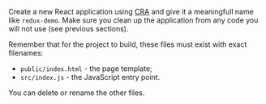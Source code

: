 Create a new React application using [CRA](https://create-react-app.dev/) and give it a meaningfull name like
`redux-demo`. Make sure you clean up the application from any code you will not use (see previous sections). 

Remember that for the project to build, these files must exist with exact filenames:

* `public/index.html` - the page template;
* `src/index.js` -  the JavaScript entry point.
  
You can delete or rename the other files.

